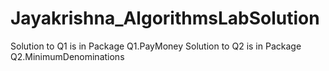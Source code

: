 # Jayakrishna_AlgorithmsLabSolution
Solution to Q1 is in Package Q1.PayMoney
Solution to Q2 is in Package Q2.MinimumDenominations
